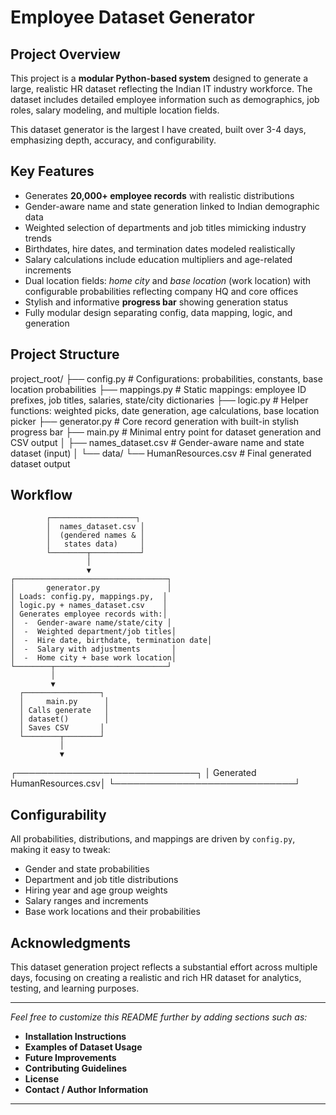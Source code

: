 # Employee Dataset Generator

## Project Overview
This project is a **modular Python-based system** designed to generate a large, realistic HR dataset reflecting the Indian IT industry workforce. The dataset includes detailed employee information such as demographics, job roles, salary modeling, and multiple location fields.

This dataset generator is the largest I have created, built over 3-4 days, emphasizing depth, accuracy, and configurability.

## Key Features
- Generates **20,000+ employee records** with realistic distributions  
- Gender-aware name and state generation linked to Indian demographic data  
- Weighted selection of departments and job titles mimicking industry trends  
- Birthdates, hire dates, and termination dates modeled realistically  
- Salary calculations include education multipliers and age-related increments  
- Dual location fields: *home city* and *base location* (work location) with configurable probabilities reflecting company HQ and core offices  
- Stylish and informative **progress bar** showing generation status  
- Fully modular design separating config, data mapping, logic, and generation  

## Project Structure
project_root/
├── config.py # Configurations: probabilities, constants, base location probabilities
├── mappings.py # Static mappings: employee ID prefixes, job titles, salaries, state/city dictionaries
├── logic.py # Helper functions: weighted picks, date generation, age calculations, base location picker
├── generator.py # Core record generation with built-in stylish progress bar
├── main.py # Minimal entry point for dataset generation and CSV output
│
├── names_dataset.csv # Gender-aware name and state dataset (input)
│
└── data/
└── HumanResources.csv # Final generated dataset output


## Workflow

            ┌───────────────────┐
            │  names_dataset.csv │
            │  (gendered names & │
            │   states data)     │
            └────────┬───────────┘
                     │
                     ▼
    ┌──────────────────────────────────┐
    │       generator.py               │
    │ Loads: config.py, mappings.py,  │
    │ logic.py + names_dataset.csv    │
    │ Generates employee records with:│
    │  -  Gender-aware name/state/city │
    │  -  Weighted department/job titles│
    │  -  Hire date, birthdate, termination date│
    │  -  Salary with adjustments       │
    │  -  Home city + base work location│
    └────────┬─────────────────────────┘
             │
             ▼
      ┌─────────────────┐
      │     main.py      │
      │ Calls generate   │
      │ dataset()        │
      │ Saves CSV       │
      └────────┬────────┘
               │
               ▼
   ┌─────────────────────────────┐
   │  Generated HumanResources.csv│
   └─────────────────────────────┘


## Configurability
All probabilities, distributions, and mappings are driven by `config.py`, making it easy to tweak:
- Gender and state probabilities  
- Department and job title distributions  
- Hiring year and age group weights  
- Salary ranges and increments  
- Base work locations and their probabilities  

## Acknowledgments
This dataset generation project reflects a substantial effort across multiple days, focusing on creating a realistic and rich HR dataset for analytics, testing, and learning purposes.

---

*Feel free to customize this README further by adding sections such as:*

- **Installation Instructions**  
- **Examples of Dataset Usage**  
- **Future Improvements**  
- **Contributing Guidelines**  
- **License**  
- **Contact / Author Information**

---

